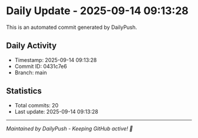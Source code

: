 # Daily Update - 2025-09-14 09:13:28

This is an automated commit generated by DailyPush.

## Daily Activity
- Timestamp: 2025-09-14 09:13:28
- Commit ID: 0431c7e6
- Branch: main

## Statistics
- Total commits: 20
- Last update: 2025-09-14 09:13:28

---
*Maintained by DailyPush - Keeping GitHub active! 🚀*
